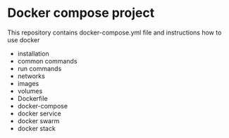 # Docker compose project

This repository contains docker-compose.yml file and instructions how to use docker

- installation
- common commands
- run commands
- networks
- images
- volumes
- Dockerfile
- docker-compose
- docker service
- docker swarm
- docker stack
